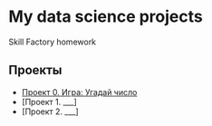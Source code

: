 # My data science projects
Skill Factory homework

## Проекты

* [Проект 0. Игра: Угадай число]()
* [Проект 1. ___]
* [Проект 2. ___]